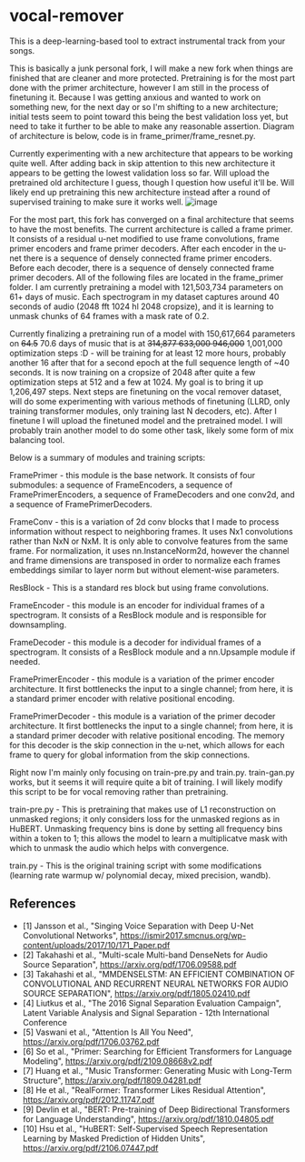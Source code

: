 # vocal-remover

This is a deep-learning-based tool to extract instrumental track from your songs.

This is basically a junk personal fork, I will make a new fork when things are finished that are cleaner and more protected. Pretraining is for the most part done with the primer architecture, however I am still in the process of finetuning it. Because I was getting anxious and wanted to work on something new, for the next day or so I'm shifting to a new architecture; initial tests seem to point toward this being the best validation loss yet, but need to take it further to be able to make any reasonable assertion. Diagram of architecture is below, code is in frame_primer/frame_resnet.py.

Currently experimenting with a new architecture that appears to be working quite well. After adding back in skip attention to this new architecture it appears to be getting the lowest validation loss so far. Will upload the pretrained old architecture I guess, though I question how useful it'll be. Will likely end up pretraining this new architecture instead after a round of supervised training to make sure it works well.
![image](https://user-images.githubusercontent.com/30326384/179125474-60595e16-2db3-4acc-98e7-1e3fc53f9548.png)

For the most part, this fork has converged on a final architecture that seems to have the most benefits. The current architecture is called a frame primer. It consists of a residual u-net modified to use frame convolutions, frame primer encoders and frame primer decoders. After each encoder in the u-net there is a sequence of densely connected frame primer encoders. Before each decoder, there is a sequence of densely connected frame primer decoders. All of the following files are located in the frame_primer folder. I am currently pretraining a model with 121,503,734 parameters on 61+ days of music. Each spectrogram in my dataset captures around 40 seconds of audio (2048 fft 1024 hl 2048 cropsize), and it is learning to unmask chunks of 64 frames with a mask rate of 0.2.

Currently finalizing a pretraining run of a model with 150,617,664 parameters on ~~64.5~~ 70.6 days of music that is at ~~314,877 633,000 946,000~~ 1,001,000 optimization steps :D - will be training for at least 12 more hours, probably another 16 after that for a second epoch at the full sequence length of ~40 seconds. It is now training on a cropsize of 2048 after quite a few optimization steps at 512 and a few at 1024. My goal is to bring it up 1,206,497 steps. Next steps are finetuning on the vocal remover dataset, will do some experimenting with various methods of finetuning (LLRD, only training transformer modules, only training last N decoders, etc). After I finetune I will upload the finetuned model and the pretrained model. I will probably train another model to do some other task, likely some form of mix balancing tool.

Below is a summary of modules and training scripts:

FramePrimer - this module is the base network. It consists of four submodules: a sequence of FrameEncoders, a sequence of FramePrimerEncoders, a sequence of FrameDecoders and one conv2d, and a sequence of FramePrimerDecoders.

FrameConv - this is a variation of 2d conv blocks that I made to process information without respect to neighboring frames. It uses Nx1 convolutions rather than NxN or NxM. It is only able to convolve features from the same frame. For normalization, it uses nn.InstanceNorm2d, however the channel and frame dimensions are transposed in order to normalize each frames embeddings similar to layer norm but without element-wise parameters.

ResBlock - This is a standard res block but using frame convolutions.

FrameEncoder - this module is an encoder for individual frames of a spectrogram. It consists of a ResBlock module and is responsible for downsampling.

FrameDecoder - this module is a decoder for individual frames of a spectrogram. It consists of a ResBlock module and a nn.Upsample module if needed.

FramePrimerEncoder - this module is a variation of the primer encoder architecture. It first bottlenecks the input to a single channel; from here, it is a standard primer encoder with relative positional encoding.

FramePrimerDecoder - this module is a variation of the primer decoder architecture. It first bottlenecks the input to a single channel; from here, it is a standard primer decoder with relative positional encoding. The memory for this decoder is the skip connection in the u-net, which allows for each frame to query for global information from the skip connections.

Right now I'm mainly only focusing on train-pre.py and train.py. train-gan.py works, but it seems it will require quite a bit of training. I will likely modify this script to be for vocal removing rather than pretraining.

train-pre.py - This is pretraining that makes use of L1 reconstruction on unmasked regions; it only considers loss for the unmasked regions as in HuBERT. Unmasking frequency bins is done by setting all frequency bins within a token to 1; this allows the model to learn a multiplicatve mask with which to unmask the audio which helps with convergence.

train.py - This is the original training script with some modifications (learning rate warmup w/ polynomial decay, mixed precision, wandb).

## References
- [1] Jansson et al., "Singing Voice Separation with Deep U-Net Convolutional Networks", https://ismir2017.smcnus.org/wp-content/uploads/2017/10/171_Paper.pdf
- [2] Takahashi et al., "Multi-scale Multi-band DenseNets for Audio Source Separation", https://arxiv.org/pdf/1706.09588.pdf
- [3] Takahashi et al., "MMDENSELSTM: AN EFFICIENT COMBINATION OF CONVOLUTIONAL AND RECURRENT NEURAL NETWORKS FOR AUDIO SOURCE SEPARATION", https://arxiv.org/pdf/1805.02410.pdf
- [4] Liutkus et al., "The 2016 Signal Separation Evaluation Campaign", Latent Variable Analysis and Signal Separation - 12th International Conference
- [5] Vaswani et al., "Attention Is All You Need", https://arxiv.org/pdf/1706.03762.pdf
- [6] So et al., "Primer: Searching for Efficient Transformers for Language Modeling", https://arxiv.org/pdf/2109.08668v2.pdf
- [7] Huang et al., "Music Transformer: Generating Music with Long-Term Structure", https://arxiv.org/pdf/1809.04281.pdf
- [8] He et al., "RealFormer: Transformer Likes Residual Attention", https://arxiv.org/pdf/2012.11747.pdf
- [9] Devlin et al., "BERT: Pre-training of Deep Bidirectional Transformers for Language Understanding", https://arxiv.org/pdf/1810.04805.pdf
- [10] Hsu et al., "HuBERT: Self-Supervised Speech Representation Learning by Masked Prediction of Hidden Units", https://arxiv.org/pdf/2106.07447.pdf
